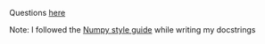 Questions [here](https://docs.google.com/document/d/1HhD0qKfQV1oVCdD6FQHpJqkASbpCH90OQXwSUIvHjWk/edit?tab=t.0)


Note: I followed the [Numpy style guide](https://numpydoc.readthedocs.io/en/latest/format.html#raises) while writing my docstrings